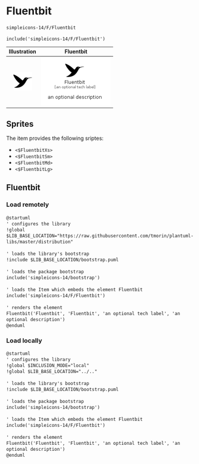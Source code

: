 # Fluentbit


```text
simpleicons-14/F/Fluentbit
```

```text
include('simpleicons-14/F/Fluentbit')
```



| Illustration | Fluentbit |
| :---: | :---: |
| ![illustration for Illustration](../../simpleicons-14/F/Fluentbit.png) | ![illustration for Fluentbit](../../simpleicons-14/F/Fluentbit.Local.png) |



## Sprites
The item provides the following sriptes:

- `<$FluentbitXs>`
- `<$FluentbitSm>`
- `<$FluentbitMd>`
- `<$FluentbitLg>`





## Fluentbit

### Load remotely
```plantuml
@startuml
' configures the library
!global $LIB_BASE_LOCATION="https://raw.githubusercontent.com/tmorin/plantuml-libs/master/distribution"

' loads the library's bootstrap
!include $LIB_BASE_LOCATION/bootstrap.puml

' loads the package bootstrap
include('simpleicons-14/bootstrap')

' loads the Item which embeds the element Fluentbit
include('simpleicons-14/F/Fluentbit')

' renders the element
Fluentbit('Fluentbit', 'Fluentbit', 'an optional tech label', 'an optional description')
@enduml
```

### Load locally
```plantuml
@startuml
' configures the library
!global $INCLUSION_MODE="local"
!global $LIB_BASE_LOCATION="../.."

' loads the library's bootstrap
!include $LIB_BASE_LOCATION/bootstrap.puml

' loads the package bootstrap
include('simpleicons-14/bootstrap')

' loads the Item which embeds the element Fluentbit
include('simpleicons-14/F/Fluentbit')

' renders the element
Fluentbit('Fluentbit', 'Fluentbit', 'an optional tech label', 'an optional description')
@enduml
```

